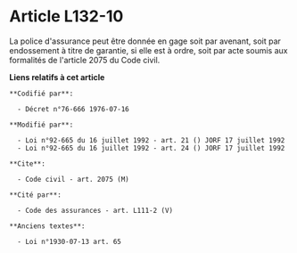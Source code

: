 # Article L132-10

La police d'assurance peut être donnée en gage soit par avenant, soit par endossement à titre de garantie, si elle est à
ordre, soit par acte soumis aux formalités de l'article 2075 du Code civil.

**Liens relatifs à cet article**

	**Codifié par**:

	  - Décret n°76-666 1976-07-16

	**Modifié par**:

	  - Loi n°92-665 du 16 juillet 1992 - art. 21 () JORF 17 juillet 1992
	  - Loi n°92-665 du 16 juillet 1992 - art. 24 () JORF 17 juillet 1992

	**Cite**:

	  - Code civil - art. 2075 (M)

	**Cité par**:

	  - Code des assurances - art. L111-2 (V)

	**Anciens textes**:

	  - Loi n°1930-07-13 art. 65
